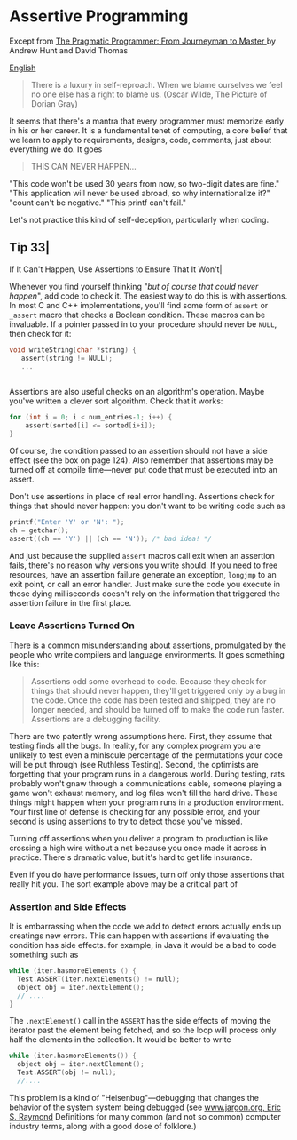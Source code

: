 # Assertive Programming

Except from [The Pragmatic Programmer: From Journeyman to Master ](http://www.amazon.it/The-Pragmatic-Programmer-Journeyman-Master/dp/020161622X) by Andrew Hunt and David Thomas

[English](README.md)

> There is a luxury in self-reproach. When we blame ourselves we feel no one else has a right to blame us.
> (Oscar Wilde, The Picture of Dorian Gray)


It seems that there's a mantra that every programmer must memorize early in his or her career. It is a fundamental tenet of computing, a core belief that we learn to apply to requirements, designs, code, comments, just about everything we do. It goes

> THIS CAN NEVER HAPPEN...

"This code won't be used 30 years from now, so two-digit dates are fine." "This application will never be used abroad, so why internationalize it?" "count can't be negative." "This printf can't fail."

Let's not practice this kind of self-deception, particularly when coding.


Tip 33|
------
If It Can't Happen, Use Assertions to Ensure That It Won't|

Whenever you find yourself thinking "*but of course that could never happen*", add code to check it. The easiest way to do this is with assertions. In most C and C++ implementations, you'll find some form of `assert` or `_assert` macro that checks a Boolean condition. These macros can be invaluable. If a pointer passed in to your procedure should never be `NULL`, then check for it:


```c
void writeString(char *string) {
   assert(string != NULL);
   ...
   
   ```

Assertions are also useful checks on an algorithm's operation. Maybe you've written a clever sort algorithm. Check that it works:

```c
for (int i = 0; i < num_entries-1; i++) {
    assert(sorted[i] <= sorted[i+i]);
}

```

Of course, the condition passed to an assertion should not have a side effect (see the box on page 124). Also remember that assertions may be turned off at compile time—never put code that must be executed into an assert.

Don't use assertions in place of real error handling. Assertions check for things that should never happen: you don't want to be writing code such as

```c
printf("Enter 'Y' or 'N': ");
ch = getchar();
assert((ch == 'Y') || (ch == 'N')); /* bad idea! */
```


And just because the supplied `assert` macros call exit when an assertion fails, there's no reason why versions you write should. If you need to free resources, have an assertion failure generate an exception, `longjmp` to an exit point, or call an error handler. Just make sure the code you execute in those dying milliseconds doesn't rely on the information that triggered the assertion failure in the first place.


### Leave Assertions Turned On

There is a common misunderstanding about assertions, promulgated by the people who write compilers and language environments. It goes something like this:

> Assertions odd some overhead to code. Because they check for things that should never happen, they'll get triggered only by a bug in the code. Once the code has been tested and shipped, they are no longer needed, and should be turned off to make the code run faster. Assertions are a debugging facility.

There are two patently wrong assumptions here. First, they assume that testing finds all the bugs. In reality, for any complex program you are unlikely to test even a miniscule
percentage of the permutations your code will be put through (see Ruthless Testing). Second, the optimists are forgetting that your program runs in a dangerous world. During testing, rats probably won't gnaw through a communications cable, someone playing a game won't exhaust memory, and log files won't fill the hard drive. These things might happen when your program runs in a production environment. Your first line of defense is checking for any possible error, and your second is using assertions to try to detect those you've missed.

Turning off assertions when you deliver a program to production is like crossing a high wire without a net because you once made it across in practice. There's dramatic value, but it's hard to get life insurance.

Even if you do have performance issues, turn off only those assertions that really hit you. The sort example above may be a critical part of

### Assertion and Side Effects

It is embarrassing when the code we add to detect errors actually ends up creatings new errors. This can happen with assertions if evaluating the condition has side effects. for example, in Java it would be a bad to code something such as

```c
while (iter.hasmoreElements () {
  Test.ASSERT(iter.nextElements() != null);
  object obj = iter.nextElement();
  // ....
}
```

The `.nextElement()` call in the `ASSERT` has the side effects of moving the iterator past the element being fetched, and so the loop will process only half the elements in the collection. It would be better to write

```c
while (iter.hasmoreElements()) {
  object obj = iter.nextElement();
  Test.ASSERT(obj != null);
  //....
```

This problem is a kind of "Heisenbug"—debugging that changes the behavior of the system system being debugged (see [www.jargon.org, Eric S. Raymond](www.jargon.org)
Definitions for many common (and not so common) computer industry terms, along with a good dose of folklore.)
